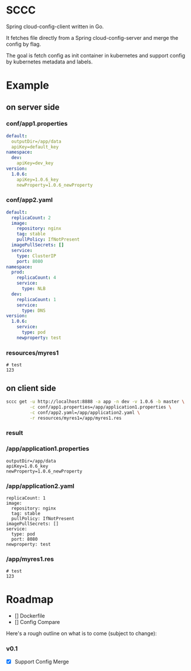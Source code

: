 # SCCC
Spring cloud-config-client written in Go.

It fetches file directly from a Spring cloud-config-server and merge the config by flag.

The goal is fetch config as init container in kubernetes and support config by kubernetes metadata and labels.

# Example
## on server side
### conf/app1.properties
```yaml
default:
  outputDir=/app/data
  apiKey=default_key
namespace:
  dev:
    apiKey=dev_key
version:
  1.0.6:
    apiKey=1.0.6_key
    newProperty=1.0.6_newProperty
```
### conf/app2.yaml
```yaml
default:
  replicaCount: 2
  image:
    repository: nginx
    tag: stable
    pullPolicy: IfNotPresent
  imagePullSecrets: []
  service:
    type: ClusterIP
    port: 8080
namespace:
  prod:
    replicaCount: 4
    service:
      type: NLB
  dev:
    replicaCount: 1
    service:
      type: DNS
version:
  1.0.6:
    service:
      type: pod
    newproperty: test
```
### resources/myres1
```
# test
123
```

## on client side
```bash
sccc get -u http://localhost:8888 -a app -n dev -v 1.0.6 -b master \
         -c conf/app1.properties=/app/application1.properties \
         -c conf/app2.yaml=/app/application2.yaml \
         -r resources/myres1=/app/myres1.res
```
### result
### /app/application1.properties
```
outputDir=/app/data
apiKey=1.0.6_key
newProperty=1.0.6_newProperty
```
### /app/application2.yaml
```
replicaCount: 1
image:
  repository: nginx
  tag: stable
  pullPolicy: IfNotPresent
imagePullSecrets: []
service:
  type: pod
  port: 8080
newproperty: test
```
### /app/myres1.res
```
# test
123
```

# Roadmap

- [] Dockerfile
- [] Config Compare

Here's a rough outline on what is to come (subject to change):

### v0.1

- [x] Support Config Merge
